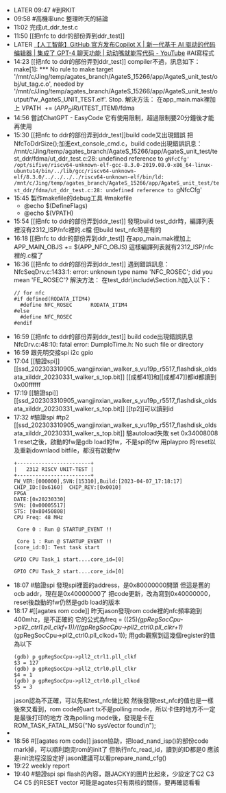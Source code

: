 - LATER 09:47 #到RKIT
- 09:58 #高機率unc
  整理昨天的結論
- 11:02 完成ut_ddr_test.c
- 11:50 [[把nfc to ddr的部份弄到ddr_test]]
- LATER [【人工智能】GitHub 官方发布Copilot X | 新一代基于 AI 驱动的代码编辑器 | 集成了 GPT-4 聊天功能 | 动动嘴就能写代码 - YouTube](https://www.youtube.com/watch?v=XSkyl7P03D8&ab_channel=%E6%9C%80%E4%BD%B3%E6%8B%8D%E6%A1%A3) #AI寫程式
- 14:23 [[把nfc to ddr的部份弄到ddr_test]]
  compiler不過，訊息如下：
  make[1]: *** No rule to make target '/mnt/c/Jing/temp/agates_branch/AgateS_15266/app/AgateS_unit_test/obj/ut_tag.c.o', needed by '/mnt/c/Jing/temp/agates_branch/AgateS_15266/app/AgateS_unit_test/output/fw_AgateS_UNIT_TEST.elf'.  Stop.
  解決方法：
  在app_main.mak裡加上 VPATH  += $(APP_DIR)/$(TEST_ITEM)/fdma
- 14:56 嘗試ChatGPT - EasyCode
  它有使用限制，超過限制要20分鐘後才能再使用
- 15:30 [[把nfc to ddr的部份弄到ddr_test]]build code又出現錯誤
  把NfcToDdrSize();加進ext_console_cmd.c，build code出現錯誤訊息：
  /mnt/c/Jing/temp/agates_branch/AgateS_15266/app/AgateS_unit_test/test_ddr/fdma/ut_ddr_test.c:28: undefined reference to `gNfcCfg'
  /opt/sifive/riscv64-unknown-elf-gcc-8.3.0-2019.08.0-x86_64-linux-ubuntu14/bin/../lib/gcc/riscv64-unknown-elf/8.3.0/../../../../riscv64-unknown-elf/bin/ld: /mnt/c/Jing/temp/agates_branch/AgateS_15266/app/AgateS_unit_test/test_ddr/fdma/ut_ddr_test.c:28: undefined reference to `gNfcCfg'
- 15:45 製作makefile的debug工具 #makefile
	- @echo $(DefineFlags)
	- @echo $(VPATH)
- 15:54 [[把nfc to ddr的部份弄到ddr_test]]
  發現build test_ddr時，編譯列表裡沒有2312_ISP/nfc裡的.c檔
  但build test_nfc時是有的
- 16:18 [[把nfc to ddr的部份弄到ddr_test]]
  在app_main.mak裡加上APP_MAIN_OBJS += $(APP_NFC_OBJS)
  這樣編譯列表就有2312_ISP/nfc裡的.c檔了
- 16:36 [[把nfc to ddr的部份弄到ddr_test]]
  遇到錯誤訊息：NfcSeqDrv.c:1433:1: error: unknown type name 'NFC_ROSEC'; did you mean 'FE_ROSEC'?
  解決方法：
  在test_ddr\include\Section.h加入以下：
  ```
  // for nfc
  #if defined(RODATA_ITIM4)
    #define NFC_ROSEC      RODATA_ITIM4
  #else
    #define NFC_ROSEC
  #endif
  ```
- 16:59 [[把nfc to ddr的部份弄到ddr_test]]
  build code出現錯誤訊息
  NfcDrv.c:48:10: fatal error: DumpIoTime.h: No such file or directory
- 16:59 跟先明交接spi i2c gpio
- 17:04 [[驗證spi]] [[ssd_202303310905_wangjinxian_walker_s_vu19p_r5517_flashdisk_oldsata_xilddr_20230331_walker_s_top.bit]]
  [[成都41]]和[[成都47]]都id都讀到0x00ffffff
- 17:19 [[驗證spi]] [[ssd_202303310905_wangjinxian_walker_s_vu19p_r5517_flashdisk_oldsata_xilddr_20230331_walker_s_top.bit]]
  [[tp2]]可以讀到id
- 17:32 #驗證spi #tp2 [[ssd_202303310905_wangjinxian_walker_s_vu19p_r5517_flashdisk_oldsata_xilddr_20230331_walker_s_top.bit]]
  驗autoload失敗
  set 0x34008008 1
  reset之後，啟動的fw是gdb load的fw，不是spi的fw
  用playpro 的reset以及重新downlaod bitfile，都沒有啟動fw
  ```
  +------------------------+
  |   2312 RISCV UNIT-TEST |
  +------------------------+
  FW_VER:[000000],SVN:[15310],Build:[2023-04-07_17:18:17]
  CHIP_ID:[0x6160]  CHIP_REV:[0x0010]
  FPGA
  DATE:[0x20230330]
  SVN: [0x00005517]
  STS: [0x80450808]
  CPU Freq: 48 MHz
  
   Core 0 : Run @ STARTUP_EVENT !!
  
   Core 1 : Run @ STARTUP_EVENT !!
  [core_id:0]: Test task start
  
  GPIO CPU Task_1 start....core_id=[0]
  
  GPIO CPU Task_2 start....core_id=[0]
  ```
- 18:07 #驗證spi
  發現spi裡面的address，是0x80000000開頭
  但這是舊的ocb addr，現在是0x40000000了
  把code更新，改為寫到0x40000000，reset後啟動的fw仍然是gdb load的版本
- 18:17 #[[agates rom code]]
  昨天jason發現rom code裡的nfc頻率跑到400mhz，是不正確的
  它的公式為freq = ((25)*(gpRegSocCpu->pll2_ctrl1.pll_clkf+1))/((gpRegSocCpu->pll2_ctrl0.pll_clkr+1)*(gpRegSocCpu->pll2_ctrl0.pll_clkod+1));
  用gdb觀察到這幾個register的值為以下
  ```
  (gdb) p gpRegSocCpu->pll2_ctrl1.pll_clkf
  $3 = 127
  (gdb) p gpRegSocCpu->pll2_ctrl0.pll_clkr
  $4 = 1
  (gdb) p gpRegSocCpu->pll2_ctrl0.pll_clkod
  $5 = 3
  ```
  jason認為不正確，可以先和test_nfc做比較
  然後發現test_nfc的值也是一樣
  後來又看到，rom code的uart tx不是polling mode，所以卡住的地方不一定是最後打印的地方
  改為polling mode後，發現是卡在ROM_TASK_FATAL_MSG("No sysVector found\n");
-
- 18:56 #[[agates rom code]] 
  jason協助，把load_nand_isp()的部份code mark掉，可以順利跑完rom的init了
  但執行nfc_read_id，讀到的ID都是0
  應該是init流程沒設定好
  jason建議可以看prepare_nand_cfg()
- 19:22 weekly report
- 19:40 #驗證spi
  spi flash的內容，跟JACKY的圖片比起來，少設定了C2 C3 C4 C5 的RESET vector
  可能是agates只有兩核的關係，要再確認看看